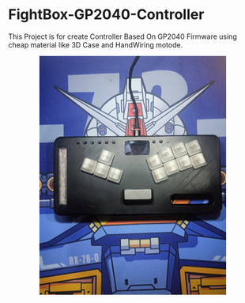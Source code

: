 # FightBox-GP2040-Controller
This Project is for create Controller Based On GP2040 Firmware using cheap material like 3D Case and HandWiring motode.
<p align="center">
  <img src="DOC/HARDWARE/fightbox_10.jpeg" width="75%" height="75%">
</p>

